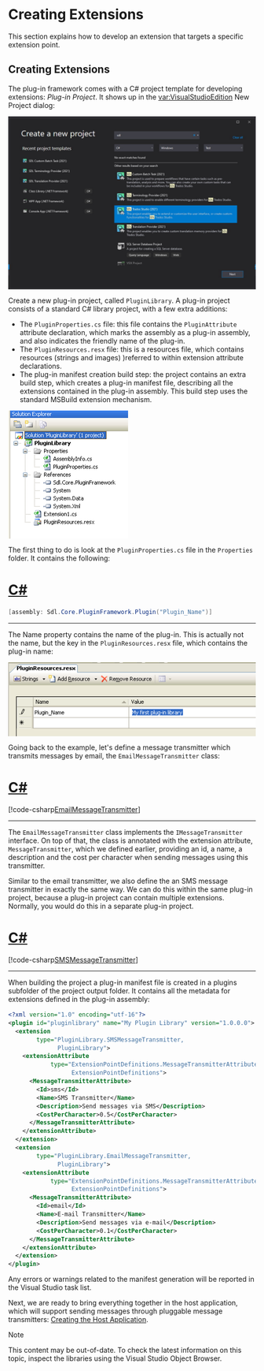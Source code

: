 Creating Extensions
=====
This section explains how to develop an extension that targets a specific extension point.


Creating Extensions
----
The plug-in framework comes with a C# project template for developing extensions: *Plug-in Project*. It shows up in the <var:VisualStudioEdition> New Project dialog:

<img style="display:block; " src="images/PlugInTemplate.jpg"/>

Create a new plug-in project, called `PluginLibrary`. A plug-in project consists of a standard C# library project, with a few extra additions:

* The `PluginProperties.cs` file: this file contains the `PluginAttribute` attribute declaration, which marks the assembly as a plug-in assembly, and also indicates the friendly name of the plug-in.
* The `PluginResources.resx` file: this is a resources file, which contains resources (strings and images) )referred to within extension attribute declarations.
* The plug-in manifest creation build step: the project contains an extra build step, which creates a plug-in manifest file, describing all the extensions contained in the plug-in assembly. This build step uses the standard MSBuild extension mechanism.

<img style="display:block; " src="images/PluginLibraryProject.png"/>

The first thing to do is look at the `PluginProperties.cs` file in the `Properties` folder. It contains the following:

# [C#](#tab/tabid-1)
```cs
[assembly: Sdl.Core.PluginFramework.Plugin("Plugin_Name")]
```
***

The Name property contains the name of the plug-in. This is actually not the name, but the key in the `PluginResources.resx` file, which contains the plug-in name:

<img style="display:block; " src="images/PluginResources.png"/>

Going back to the example, let's define a message transmitter which transmits messages by email, the `EmailMessageTransmitter` class:

# [C#](#tab/tabid-2)
[!code-csharp[EmailMessageTransmitter](code_samples/EmailMessageTransmitter.cs#L9-L26)]
***

The `EmailMessageTransmitter` class implements the `IMessageTransmitter` interface. On top of that, the class is annotated with the extension attribute, `MessageTransmitter`, which we defined earlier, providing an id, a name, a description and the cost per character when sending messages using this transmitter.

Similar to the email transmitter, we also define the an SMS message transmitter in exactly the same way. We can do this within the same plug-in project, because a plug-in project can contain multiple extensions. Normally, you would do this in a separate plug-in project.

# [C#](#tab/tabid-3)
[!code-csharp[SMSMessageTransmitter](code_samples/SMSMessageTransmitter.cs#L8-L30)]
***
When building the project a plug-in manifest file is created in a plugins subfolder of the project output folder. It contains all the metadata for extensions defined in the plug-in assembly:

```xml
<?xml version="1.0" encoding="utf-16"?>
<plugin id="pluginlibrary" name="My Plugin Library" version="1.0.0.0">
  <extension 
        type="PluginLibrary.SMSMessageTransmitter, 
              PluginLibrary">
    <extensionAttribute 
            type="ExtensionPointDefinitions.MessageTransmitterAttribute,  
                  ExtensionPointDefinitions">
      <MessageTransmitterAttribute>
        <Id>sms</Id>
        <Name>SMS Transmitter</Name>
        <Description>Send messages via SMS</Description>
        <CostPerCharacter>0.5</CostPerCharacter>
      </MessageTransmitterAttribute>
    </extensionAttribute>
  </extension>
  <extension 
        type="PluginLibrary.EmailMessageTransmitter, 
              PluginLibrary">
    <extensionAttribute 
            type="ExtensionPointDefinitions.MessageTransmitterAttribute, 
                  ExtensionPointDefinitions">
      <MessageTransmitterAttribute>
        <Id>email</Id>
        <Name>E-mail Transmitter</Name>
        <Description>Send messages via e-mail</Description>
        <CostPerCharacter>0.1</CostPerCharacter>
      </MessageTransmitterAttribute>
    </extensionAttribute>
  </extension>
</plugin>
```

Any errors or warnings related to the manifest generation will be reported in the Visual Studio task list.

Next, we are ready to bring everything together in the host application, which will support sending messages through pluggable message transmitters:  [Creating the Host Application](creating_the_host_application.md).

> [!NOTE]
> This content may be out-of-date. To check the latest information on this topic, inspect the libraries using the Visual Studio Object Browser.